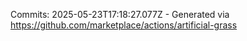 Commits: 2025-05-23T17:18:27.077Z - Generated via https://github.com/marketplace/actions/artificial-grass
<br>
